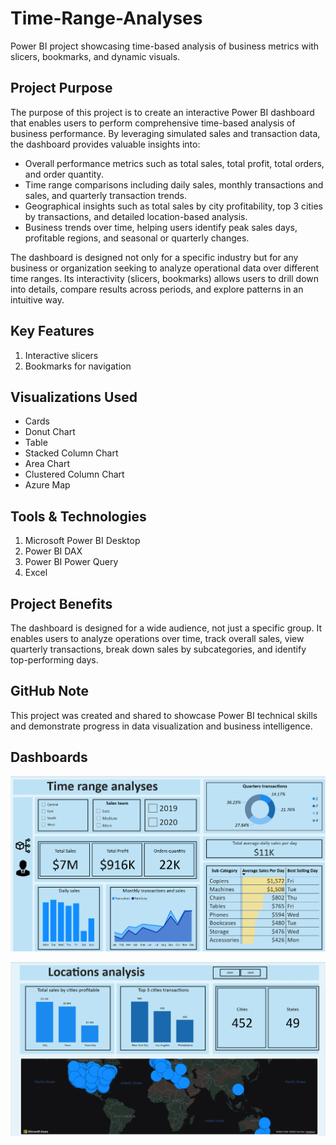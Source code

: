 # Time-Range-Analyses
Power BI project showcasing time-based analysis of business metrics with slicers, bookmarks, and dynamic visuals.

## Project Purpose
The purpose of this project is to create an interactive Power BI dashboard that enables users to perform comprehensive time-based analysis of business performance. By leveraging simulated sales and transaction data, the dashboard provides valuable insights into:

- Overall performance metrics such as total sales, total profit, total orders, and order quantity.
- Time range comparisons including daily sales, monthly transactions and sales, and quarterly transaction trends.
- Geographical insights such as total sales by city profitability, top 3 cities by transactions, and detailed location-based analysis.
- Business trends over time, helping users identify peak sales days, profitable regions, and seasonal or quarterly changes.

The dashboard is designed not only for a specific industry but for any business or organization seeking to analyze operational data over different time ranges. Its interactivity (slicers, bookmarks) allows users to drill down into details, compare results across periods, and explore patterns in an intuitive way.

## Key Features
1. Interactive slicers
2. Bookmarks for navigation

## Visualizations Used

- Cards
- Donut Chart
- Table
- Stacked Column Chart
- Area Chart
- Clustered Column Chart
- Azure Map

## Tools & Technologies

1. Microsoft Power BI Desktop
2. Power BI DAX
3. Power BI Power Query
4. Excel

## Project Benefits
The dashboard is designed for a wide audience, not just a specific group. It enables users to analyze operations over time, track overall sales, view quarterly transactions, break down sales by subcategories, and identify top-performing days.

## GitHub Note
This project was created and shared to showcase Power BI technical skills and demonstrate progress in data visualization and business intelligence.

## Dashboards
![Time Range Analyses](https://github.com/seymurabdullayev/Time-Range-Analyses/blob/0a1f0717b59552022383eed798fa5c5cccbf5401/Time%20Range%20Analyses%20.png)

![Location anlyses](https://github.com/seymurabdullayev/Time-Range-Analyses/blob/0a1f0717b59552022383eed798fa5c5cccbf5401/Location%20analyses%20.png)
